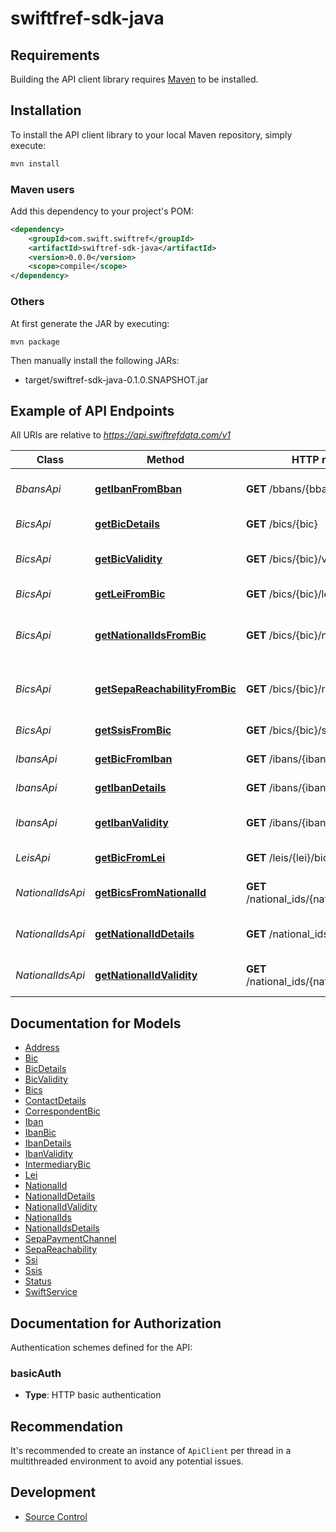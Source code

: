 # swiftfref-sdk-java

## Requirements

Building the API client library requires [Maven](https://maven.apache.org/) to be installed.

## Installation

To install the API client library to your local Maven repository, simply execute:

```bash
mvn install
```

### Maven users

Add this dependency to your project's POM:

```xml
<dependency>
    <groupId>com.swift.swiftref</groupId>
    <artifactId>swiftref-sdk-java</artifactId>
    <version>0.0.0</version>
    <scope>compile</scope>
</dependency>
```

### Others

At first generate the JAR by executing:

    mvn package

Then manually install the following JARs:

* target/swiftref-sdk-java-0.1.0.SNAPSHOT.jar
## Example of API Endpoints

All URIs are relative to *https://api.swiftrefdata.com/v1*

Class | Method | HTTP request | Description
------------ | ------------- | ------------- | -------------
*BbansApi* | [**getIbanFromBban**](docs/BbansApi.md#getIbanFromBban) | **GET** /bbans/{bban}/iban | Get the IBAN from a BBAN
*BicsApi* | [**getBicDetails**](docs/BicsApi.md#getBicDetails) | **GET** /bics/{bic} | Get details of a BIC
*BicsApi* | [**getBicValidity**](docs/BicsApi.md#getBicValidity) | **GET** /bics/{bic}/validity | Check validity of a BIC
*BicsApi* | [**getLeiFromBic**](docs/BicsApi.md#getLeiFromBic) | **GET** /bics/{bic}/lei | Get the LEI for a BIC
*BicsApi* | [**getNationalIdsFromBic**](docs/BicsApi.md#getNationalIdsFromBic) | **GET** /bics/{bic}/national_ids | Get National IDs for a BIC
*BicsApi* | [**getSepaReachabilityFromBic**](docs/BicsApi.md#getSepaReachabilityFromBic) | **GET** /bics/{bic}/reachability | Validate SEPA reachability of a BIC
*BicsApi* | [**getSsisFromBic**](docs/BicsApi.md#getSsisFromBic) | **GET** /bics/{bic}/ssis | Get SSIs for a BIC
*IbansApi* | [**getBicFromIban**](docs/IbansApi.md#getBicFromIban) | **GET** /ibans/{iban}/bic | Get the BIC for an IBAN
*IbansApi* | [**getIbanDetails**](docs/IbansApi.md#getIbanDetails) | **GET** /ibans/{iban} | Get details for an IBAN
*IbansApi* | [**getIbanValidity**](docs/IbansApi.md#getIbanValidity) | **GET** /ibans/{iban}/validity | Check validity of an IBAN
*LeisApi* | [**getBicFromLei**](docs/LeisApi.md#getBicFromLei) | **GET** /leis/{lei}/bic | Get the BIC for an LEI
*NationalIdsApi* | [**getBicsFromNationalId**](docs/NationalIdsApi.md#getBicsFromNationalId) | **GET** /national_ids/{national_id}/bics | Get BICs of a National ID
*NationalIdsApi* | [**getNationalIdDetails**](docs/NationalIdsApi.md#getNationalIdDetails) | **GET** /national_ids/{national_id} | Get details of a National ID
*NationalIdsApi* | [**getNationalIdValidity**](docs/NationalIdsApi.md#getNationalIdValidity) | **GET** /national_ids/{national_id}/validity | Check the Validity of a National ID


## Documentation for Models

 - [Address](docs/Address.md)
 - [Bic](docs/Bic.md)
 - [BicDetails](docs/BicDetails.md)
 - [BicValidity](docs/BicValidity.md)
 - [Bics](docs/Bics.md)
 - [ContactDetails](docs/ContactDetails.md)
 - [CorrespondentBic](docs/CorrespondentBic.md)
 - [Iban](docs/Iban.md)
 - [IbanBic](docs/IbanBic.md)
 - [IbanDetails](docs/IbanDetails.md)
 - [IbanValidity](docs/IbanValidity.md)
 - [IntermediaryBic](docs/IntermediaryBic.md)
 - [Lei](docs/Lei.md)
 - [NationalId](docs/NationalId.md)
 - [NationalIdDetails](docs/NationalIdDetails.md)
 - [NationalIdValidity](docs/NationalIdValidity.md)
 - [NationalIds](docs/NationalIds.md)
 - [NationalIdsDetails](docs/NationalIdsDetails.md)
 - [SepaPaymentChannel](docs/SepaPaymentChannel.md)
 - [SepaReachability](docs/SepaReachability.md)
 - [Ssi](docs/Ssi.md)
 - [Ssis](docs/Ssis.md)
 - [Status](docs/Status.md)
 - [SwiftService](docs/SwiftService.md)


## Documentation for Authorization

Authentication schemes defined for the API:
### basicAuth

- **Type**: HTTP basic authentication


## Recommendation

It's recommended to create an instance of `ApiClient` per thread in a multithreaded environment to avoid any potential issues.

## Development
* [Source Control](https://github.com/swiftinc/swiftref-sdk-java)


